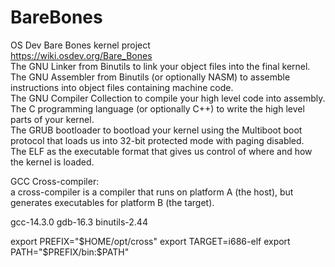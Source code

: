 # BareBones
OS Dev Bare Bones kernel project  
https://wiki.osdev.org/Bare_Bones  
    The GNU Linker from Binutils to link your object files into the final kernel.  
    The GNU Assembler from Binutils (or optionally NASM) to assemble instructions into object files containing machine code.  
    The GNU Compiler Collection to compile your high level code into assembly.  
    The C programming language (or optionally C++) to write the high level parts of your kernel.  
    The GRUB bootloader to bootload your kernel using the Multiboot boot protocol that loads us into 32-bit protected mode with paging disabled.  
    The ELF as the executable format that gives us control of where and how the kernel is loaded.  

GCC Cross-compiler:  
a cross-compiler is a compiler that runs on platform A (the host), but generates executables for platform B (the target).

gcc-14.3.0
gdb-16.3
binutils-2.44

export PREFIX="$HOME/opt/cross"  
export TARGET=i686-elf  
export PATH="$PREFIX/bin:$PATH"  